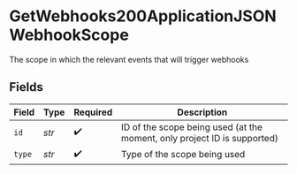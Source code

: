 # GetWebhooks200ApplicationJSONWebhookScope

The scope in which the relevant events that will trigger webhooks


## Fields

| Field                                                                    | Type                                                                     | Required                                                                 | Description                                                              |
| ------------------------------------------------------------------------ | ------------------------------------------------------------------------ | ------------------------------------------------------------------------ | ------------------------------------------------------------------------ |
| `id`                                                                     | *str*                                                                    | :heavy_check_mark:                                                       | ID of the scope being used (at the moment, only project ID is supported) |
| `type`                                                                   | *str*                                                                    | :heavy_check_mark:                                                       | Type of the scope being used                                             |